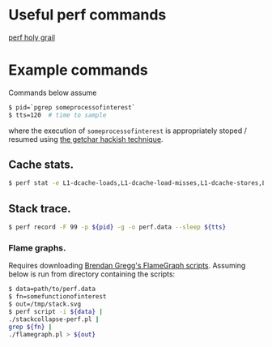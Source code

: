 # Useful perf commands

[perf holy grail](http://www.brendangregg.com/perf.html)

# Example commands

Commands below assume

```bash
$ pid=`pgrep someprocessofinterest`
$ tts=120  # time to sample
```

where the execution of `someprocessofinterest` is appropriately stoped / resumed
using [the getchar hackish
technique](https://yunmingzhang.wordpress.com/2015/06/28/a-quick-tutorial-to-perf/).

## Cache stats.

```bash
$ perf stat -e L1-dcache-loads,L1-dcache-load-misses,L1-dcache-stores,L2-loads,L2-load-misses,L2-stores,LLC-loads,LLC-load-misses,LLC-stores,LLC-prefetches -p $pid sleep ${tts}
```

## Stack trace.
```bash
$ perf record -F 99 -p ${pid} -g -o perf.data --sleep ${tts}
```

### Flame graphs.

Requires downloading [Brendan Gregg's FlameGraph scripts](github.com/brendangregg/FlameGraph). Assuming below is run from directory containing the scripts:

```bash
$ data=path/to/perf.data
$ fn=somefunctionofinterest
$ out=/tmp/stack.svg
$ perf script -i ${data} |
./stackcollapse-perf.pl |
grep ${fn} |
./flamegraph.pl > ${out}
```
